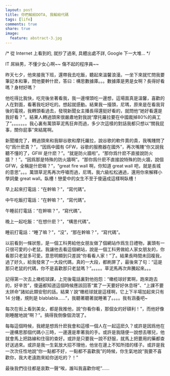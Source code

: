 ```yaml
---
layout: post
title: 你們輸給DOTA, 我輸給代碼
tags: [life]
comments: true
share: true
image:
  feature: abstract-3.jpg
---
```


/* 從 Internet 上看到的, 就抄了過來, 具體出處不詳, Google 下一大堆... */

IT 屌絲男，不懂少女心啊~~ 傷不起的程序員~~

昨天七夕，他來接我下班，還帶我去吃飯，聽起來溫馨浪漫。一坐下來就忙問我要筆記本和筆，問他要幹什麽，答曰：構思數據庫。。。數據庫是男是女啊？長得好看嗎？身材好嗎？

他吃得比我快，吃完後坐著看我，我一邊埋頭吃一邊想，這場面真是溫馨，喜歡的人在對面，看著我吃好吃的。想起就感動。結果我一擡頭，尼瑪，原來是在看我背後的電視，我轉頭看過去，發現新聞女主播長得還挺好看的，就問他“她好看還是我好看？”。結果人轉過頭來很嚴肅地對我說“摩托羅拉要在中國裁掉80%的員工了”。。。。。。。我心裏有萬頭草泥馬狂奔而過，多少次這樣的對話我都只想以“關我屁事，關你屁事”來結尾啊。

新聞播完了，轉過頭來和我聊谷歌和摩托羅拉，說谷歌的軟件賣的貴，我嘴賤問了句“爲什麽貴？”，“因爲中國有 GFW，谷歌的服務器在國外”，再次嘴賤“你又說我聽不懂的了，GFW 是什麽？”。“就是防火牆啦”。“那你爲什麽不直接說防火牆？！”。“因爲那是特殊的防火牆啊”。“那你爲什麽不直接說特殊的防火牆，說個 GFW，全稱是什麽嘛？”，“great fire wall 啊，你知道 great wall 吧，就是長城的意思”。。。萬頭草泥馬再次呼嘯而過，尼瑪，我六級松松通過，還用你來解釋小學詞彙 great wall。臥槽！戀愛中的女生不至于傻逼成這樣啊臥槽！

早上起來打電話：“在幹嘛？”，“寫代碼”。

中午吃飯打電話：“在幹嘛？”，“寫代碼”。

午睡前打電話：“在幹嘛？”，“寫代碼”。

晚上一起吃飯：“在想什麽？”，“構思代碼”。

睡前打電話：“睡了嘛？”，“沒”，“那在幹嘛？”，“寫代碼”。

以前看到一條狀態，是一個工科男給他女朋友做了個網站作爲生日禮物，裏頭有一只很可愛的小老鼠。我讓他去看這個網站，說是一個工科男做給人家女朋友的，你看那只老鼠多可愛。意思明顯到只差說“你看看人家！”了。結果長時間未回複我，過了好久，給我發來了一大段代碼，真的一大段，都刷屏了，最後來了句：“這是那只老鼠的代碼，你不是喜歡那只老鼠嗎？”。。。。。草泥馬再次奔騰起來。。。

記得第一次去上橄榄球課，上完後電話裏對他抱怨：“橄榄球好累啊，跑來跑去的，好辛苦”，傻逼都知道這個時候應該回答“累了一天要好好休息呀”、“上課不要太拼命”諸如此類安慰的話。結果丫說“橄榄球就是這樣啊，它上下半場加起來只有 14 分鍾，規則是 blablabla……”，我聽著聽著就睡著了。。。。我有涵養吧~

每次在街上看到美女，都是我推他，說“你看你看，那個女的好碩利！”，而他好像剛睡醒地說“啊？”。搞得我倒像個流氓了。

每每這個時候，我總是想爲什麽我會和這樣一個人在一起這麽久？或許是因爲他在一邊構思那個代碼小三時，一邊還是牽著我的手。或許是我隨便一說想去哪兒，他就會馬上把路線和住宿的查好。或許是只要我一說不舒服，就馬上把要用的藥都查好送過來。或許是我一生氣放大招不理他，他坐在邊上不知所措的樣子。或許是我一次次任性地說“你一點都不好，一點都不喜歡我”的時候，你生氣地說“我要不喜歡你，我大老遠跑來給你送吃的？！”

最後我們往往都是哀歎一聲“唉，誰叫我喜歡你呢”……

